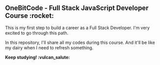 <h2>OneBitCode - Full Stack JavaScript Developer Course :rocket:</h2>

<p>This is my first step to build a career as a Full Stack Developer. I'm very excited to go through this path.</p>
<p>In this repository, I'll share all my codes during this course. And it'll be like my dairy when I need to refresh something.</p>

<p><strong>Keep studying! :vulcan_salute:</strong></p>
